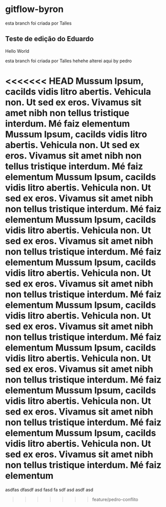 # gitflow-byron

esta branch foi criada por Talles

## Teste de edição do Eduardo

Hello World

esta branch foi criada por Talles
hehehe alterei aqui by pedro

<<<<<<< HEAD
Mussum Ipsum, cacilds vidis litro abertis. Vehicula non. Ut sed ex eros. Vivamus sit amet nibh non tellus tristique interdum. Mé faiz elementum 
Mussum Ipsum, cacilds vidis litro abertis. Vehicula non. Ut sed ex eros. Vivamus sit amet nibh non tellus tristique interdum. Mé faiz elementum 
Mussum Ipsum, cacilds vidis litro abertis. Vehicula non. Ut sed ex eros. Vivamus sit amet nibh non tellus tristique interdum. Mé faiz elementum 
Mussum Ipsum, cacilds vidis litro abertis. Vehicula non. Ut sed ex eros. Vivamus sit amet nibh non tellus tristique interdum. Mé faiz elementum 
Mussum Ipsum, cacilds vidis litro abertis. Vehicula non. Ut sed ex eros. Vivamus sit amet nibh non tellus tristique interdum. Mé faiz elementum 
Mussum Ipsum, cacilds vidis litro abertis. Vehicula non. Ut sed ex eros. Vivamus sit amet nibh non tellus tristique interdum. Mé faiz elementum 
Mussum Ipsum, cacilds vidis litro abertis. Vehicula non. Ut sed ex eros. Vivamus sit amet nibh non tellus tristique interdum. Mé faiz elementum 
Mussum Ipsum, cacilds vidis litro abertis. Vehicula non. Ut sed ex eros. Vivamus sit amet nibh non tellus tristique interdum. Mé faiz elementum 
Mussum Ipsum, cacilds vidis litro abertis. Vehicula non. Ut sed ex eros. Vivamus sit amet nibh non tellus tristique interdum. Mé faiz elementum 
=======
asdfas
dfasdf
asd
fasd
fa
sdf
asd
asdf
asd

>>>>>>> feature/pedro-conflito
